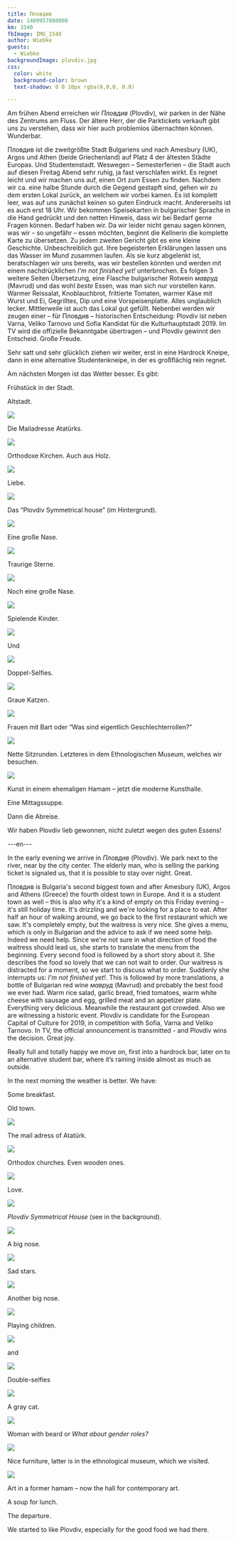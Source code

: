 ```yaml
---
title: Пловдив
date: 1409957880000
km: 3340
fbImage: IMG_1548
author: Wiebke
guests:
  - Wiebke
backgroundImage: plovdiv.jpg
css:
  color: white
  background-color: brown
  text-shadow: 0 0 10px rgba(0,0,0, 0.8)

---
```


Am frühen Abend erreichen wir *Пловдив* (Plovdiv), wir parken in der Nähe des Zentrums am Fluss. Der ältere Herr, der die Parktickets verkauft gibt uns zu verstehen, dass wir hier auch problemlos übernachten können. Wunderbar.

Пловдив ist die zweitgrößte Stadt Bulgariens und nach Amesbury (UK), Argos und Athen (beide Griechenland) auf Platz 4 der ältesten Städte Europas. Und Studentenstadt. Weswegen – Semesterferien – die Stadt auch auf diesen Freitag Abend sehr ruhig, ja fast verschlafen wirkt. Es regnet leicht und wir machen uns auf, einen Ort zum Essen zu finden. Nachdem wir ca. eine halbe Stunde durch die Gegend gestapft sind, gehen wir zu dem ersten Lokal zurück, an welchem wir vorbei kamen. Es ist komplett leer, was auf uns zunächst keinen so guten Eindruck macht. Andererseits ist es auch erst 18 Uhr. Wir bekommen Speisekarten in bulgarischer Sprache in die Hand gedrückt und den netten Hinweis, dass wir bei Bedarf gerne Fragen können. Bedarf haben wir. Da wir leider nicht genau sagen können, was wir – so ungefähr – essen möchten, beginnt die Kellnerin die komplette Karte zu übersetzen. Zu jedem zweiten Gericht gibt es eine kleine Geschichte. Unbeschreiblich gut. Ihre begeisterten Erklärungen lassen uns das Wasser im Mund zusammen laufen. Als sie kurz abgelenkt ist, beratschlagen wir uns bereits, was wir bestellen könnten und werden mit einem nachdrücklichen *I'm not finished yet!* unterbrochen. Es folgen 3 weitere Seiten Übersetzung, eine Flasche bulgarischer Rotwein *мавруд* (Mavrud) und das wohl *beste* Essen, was man sich nur vorstellen kann. Warmer Reissalat, Knoblauchbrot, frittierte Tomaten, warmer Käse mit Wurst und Ei, Gegrilltes, Dip und eine Vorspeisenplatte. Alles unglaublich lecker. Mittlerweile ist auch das Lokal gut gefüllt. Nebenbei werden wir zeugen einer – für Пловдив – historischen Entscheidung: Plovdiv ist neben Varna, Veliko Tarnovo und Sofia Kandidat für die Kulturhauptstadt 2019. Im TV wird die offizielle Bekanntgabe übertragen – und Plovdiv gewinnt den Entscheid. Große Freude.

Sehr satt und sehr glücklich ziehen wir weiter, erst in eine Hardrock Kneipe, dann in eine alternative Studentenkneipe, in der es großflächig rein regnet.

Am nächsten Morgen ist das Wetter besser. Es gibt:

Frühstück in der Stadt.

Altstadt.

![](IMG_1528)

Die Mailadresse Atatürks.

![](IMG_1496)

Orthodoxe Kirchen. Auch aus Holz.

![](IMG_1502)

Liebe.

![](IMG_1498)

Das “Plovdiv Symmetrical house” (im Hintergrund).

![](IMG_1506)

Eine große Nase.

![](IMG_1525)

Traurige Sterne.

![](IMG_1548)

Noch eine große Nase.

![](IMG_1530)

Spielende Kinder.

![](IMG_1520)

Und

![](IMG_1519)

Doppel-Selfies.

![](IMG_1545)

Graue Katzen.

![](IMG_1536)

Frauen mit Bart oder “Was sind eigentlich Geschlechterrollen?”

![](IMG_1552)

Nette Sitzrunden. Letzteres in dem Ethnologischen Museum, welches wir besuchen.

![](IMG_1559)

Kunst in einem ehemaligen Hamam – jetzt die moderne Kunsthalle.

Eine Mittagssuppe.

Dann die Abreise.   

Wir haben Plovdiv lieb gewonnen, nicht zuletzt wegen des guten Essens!

---en---

In the early evening we arrive in *Пловдив* (Plovdiv). We park next to the river, near by the city center. The elderly man, who is selling the parking ticket is signaled us, that it is possible to stay over night. Great.

Пловдив is Bulgaria's second biggest town and after Amesbury (UK), Argos and Athens (Greece) the fourth oldest town in Europe. And it is a student town as well – this is also why it's a kind of empty on this Friday evening – it's still holiday time. It's drizzling and we're looking for a place to eat. After half an hour of walking around, we go back to the first restaurant which we saw. It's completely empty, but the waitress is very nice. She gives a menu, which is only in Bulgarian and the advice to ask if we need some help. Indeed we need help. Since we're not sure in what direction of food the waitress should lead us, she starts to translate the menu from the beginning. Every second food is followed by a short story about it. She describes the food so lovely that we can not wait to order. Our waitress is distracted for a moment, so we start to discuss what to order. Suddenly she interrupts us: *I’m not finished yet!*. This is followed by more translations, a bottle of Bulgarian red wine *мавруд* (Mavrud) and probably the best food we ever had. Warm rice salad, garlic bread, fried tomatoes, warm white cheese with sausage and egg, grilled meat and an appetizer plate. Everything very delicious. Meanwhile the restaurant got crowded. Also we are witnessing a historic event. Plovdiv is candidate for the European Capital of Culture for 2019, in competition with Sofia, Varna and Veliko Tarnovo. In TV, the official announcement is transmitted - and Plovdiv wins the decision. Great joy.

Really full and totally happy we move on, first into a hardrock bar, later on to an alternative student bar, where it’s raining inside almost as much as outside.

In the next morning the weather is better. We have:

Some breakfast.

Old town.

![](IMG_1528)

The mail adress of Atatürk.

![](IMG_1496)

Orthodox churches. Even wooden ones.

![](IMG_1502)

Love.

![](IMG_1498)

*Plovdiv Symmetrical House* (see in the background).

![](IMG_1506)

A big nose.

![](IMG_1525)

Sad stars.

![](IMG_1548)

Another big nose.

![](IMG_1530)

Playing children.

![](IMG_1520)

and

![](IMG_1519)

Double-selfies

![](IMG_1545)

A gray cat.

![](IMG_1536)

Woman with beard or *What about gender roles?*

![](IMG_1552)

Nice furniture, latter is in the ethnological museum, which we visited.

![](IMG_1559)

Art in a former hamam – now the hall for contemporary art.

A soup for lunch.

The departure.

We started to like Plovdiv, especially for the good food we had there. 